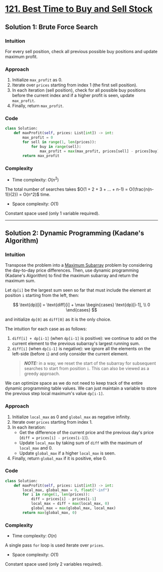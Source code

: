 # [121. Best Time to Buy and Sell Stock](https://leetcode.com/problems/best-time-to-buy-and-sell-stock/solutions/4034420/best-time-to-buy-and-sell-stock-python-easy-explanations/)

## Solution 1: Brute Force Search

### Intuition

For every sell position, check all previous possible buy positions and update maximum profit.

### Approach

1. Initialize `max_profit` as 0.
1. Iterate over `prices`  starting from index 1 (the first sell position).
1. In each iteration (sell position), check for all possible buy positions before the current index and if a higher profit is seen, update `max_profit`.
1. Finally, return `max_profit`.

### Code

```python
class Solution:
    def maxProfit(self, prices: List[int]) -> int:
        max_profit = 0
        for sell in range(1, len(prices)):
            for buy in range(sell):
                max_profit = max(max_profit, prices[sell] - prices[buy])
        return max_profit
```

### Complexity

- Time complexity: $O(n^2)$

The total number of searches takes $O(1 + 2 + 3 + ... + n-1) = O(\frac{n(n-1)}{2}) = O(n^2)$ time.

- Space complexity: $O(1)$

Constant space used (only 1 variable required).

---

## Solution 2: Dynamic Programming (Kadane's Algorithm)

### Intuition

Transpose the problem into a [Maximum Subarray](https://leetcode.com/problems/maximum-subarray/) problem by considering the day-to-day price differences. Then, use dynamic programming (Kadane's Algorithm) to find the maximum subarray and return the maximum sum.

Let `dp[i]` be the largest sum seen so far that must include the element at position `i` starting from the left, then:

$$
\text{dp}[i] = \text{diff}[i] + \max
\begin{cases}
    \text{dp}[i-1], \\
    0
\end{cases}
$$

and initialize `dp[0]` as `diff[0]` as it is the only choice.

The intuition for each case as as follows:

1. `diff[i] + dp[i-1]` (when `dp[i-1]` is positive): we continue to add on the current element to the previous subarray's largest running sum.
1. `diff[i]` (when `dp[i-1]` is negative): we ignore all the elements on the left-side (before `i`) and only consider the current element.
    > **_NOTE:_** in a way, we reset the start of the subarray for subsequent searches to start from position `i`. This can also be viewed as a greedy approach.

We can optimize space as we do not need to keep track of the entire dynamic programming table values. We can just maintain a variable to store the previous step local maximum's value `dp[i-1]`.

### Approach

1. Initialize `local_max` as 0 and `global_max` as negative infinity.
1. Iterate over `prices` starting from index 1.
1. In each iteration:
    - Get the difference of the current price and the previous day's price (`diff = prices[i] - prices[i-1]`).
    - Update `local_max` by taking sum of `diff` with the maximum of `local_max` and 0.
    - Update `global_max` if a higher `local_max` is seen.
1. Finally, return `global_max` if it is positive, else 0.

### Code

```python
class Solution:
    def maxProfit(self, prices: List[int]) -> int:
        local_max, global_max = 0, float("-inf")
        for i in range(1, len(prices)):
            diff = prices[i] - prices[i-1]
            local_max = diff + max(local_max, 0)
            global_max = max(global_max, local_max)
        return max(global_max, 0)
```

### Complexity

- Time complexity: $O(n)$

A single pass `for` loop is used iterate over `prices`.

- Space complexity: $O(1)$

Constant space used (only 2 variables required).
